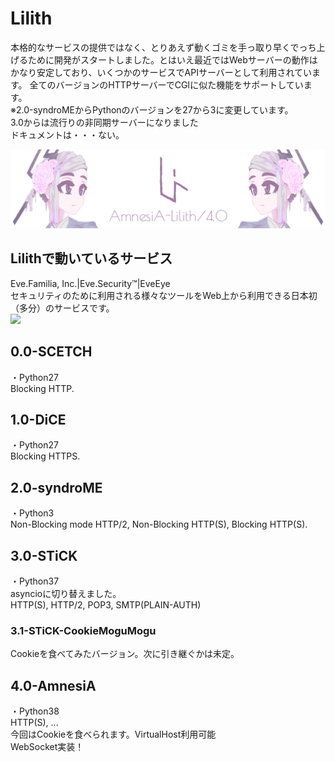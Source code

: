 # Lilith
本格的なサービスの提供ではなく、とりあえず動くゴミを手っ取り早くでっち上げるために開発がスタートしました。とはいえ最近ではWebサーバーの動作はかなり安定しており、いくつかのサービスでAPIサーバーとして利用されています。
全てのバージョンのHTTPサーバーでCGIに似た機能をサポートしています。  
※2.0-syndroMEからPythonのバージョンを27から3に変更しています。  
3.0からは流行りの非同期サーバーになりました  
ドキュメントは・・・ない。  

<img src="https://raw.githubusercontent.com/ibuninngu/Lilith/master/4.0-AmnesiA/Files/Web/l4header.png">
  
## Lilithで動いているサービス
Eve.Familia, Inc.|Eve.Security™|EveEye  
セキュリティのために利用される様々なツールをWeb上から利用できる日本初（多分）のサービスです。  
<a href="https://eye.eve.ninja">
<img src="https://www.eve.familia.inc/img/eve_eye.png">
</a>
  
## 0.0-SCETCH
・Python27  
Blocking HTTP.

## 1.0-DiCE
・Python27  
Blocking HTTPS.

## 2.0-syndroME
・Python3  
Non-Blocking mode HTTP/2, Non-Blocking HTTP(S), Blocking HTTP(S).

## 3.0-STiCK
・Python37  
asyncioに切り替えました。  
HTTP(S), HTTP/2, POP3, SMTP(PLAIN-AUTH)
### 3.1-STiCK-CookieMoguMogu
Cookieを食べてみたバージョン。次に引き継ぐかは未定。

## 4.0-AmnesiA
・Python38  
HTTP(S), ...  
今回はCookieを食べられます。VirtualHost利用可能  
WebSocket実装！
